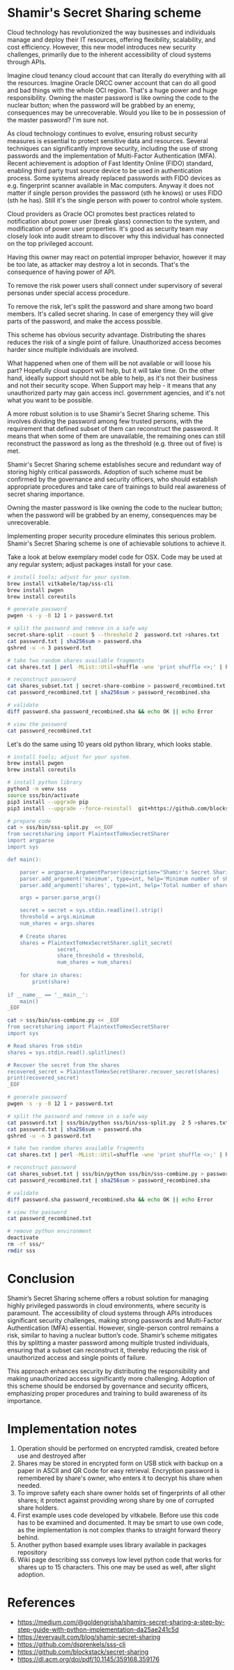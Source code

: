 # Shamir's Secret Sharing scheme

Cloud technology has revolutionized the way businesses and individuals manage and deploy their IT resources, offering flexibility, scalability, and cost efficiency. However, this new model introduces new security challenges, primarily due to the inherent accessibility of cloud systems through APIs.

Imagine cloud tenancy cloud account that can literally do everything with all the resources. Imagine Oracle DRCC owner account that can do all good and bad things with the whole OCI region. That's a huge power and huge responsibility. Owning the master password is like owning the code to the nuclear button; when the password will be grabbed by an enemy, consequences may be unrecoverable. Would you like to be in possession of the master password? I'm sure not. 

As cloud technology continues to evolve, ensuring robust security measures is essential to protect sensitive data and resources. Several techniques can significantly improve security, including the use of strong passwords and the implementation of Multi-Factor Authentication (MFA). Recent achievement is adoption of Fast Identity Online (FIDO) standard, enabling third party trust source device to be used in authentication process. Some systems already replaced passwords with FIDO devices as e.g. fingerprint scanner available in Mac computers. Anyway it does not matter if single person provides the password (sth he knows) or uses FIDO (sth he has). Still it's the single person with power to control whole system.

Cloud providers as Oracle OCI promotes best practices related to notification about power user (break glass) connection to the system, and modification of power user properties. It's good as security team may closely look into audit stream to discover why this individual has connected on the top privileged account.

Having this owner may react on potential improper behavior, however it may be too late, as attacker may destroy a lot in seconds. That's the consequence of having power of API.

To remove the risk power users shall connect under supervisory of several personas under special access procedure. 

To remove the risk, let's split the password and share among two board members. It's called secret sharing. In case of emergency they will give parts of the password, and make the access possible. 

This scheme has obvious security advantage. Distributing the shares reduces the risk of a single point of failure. Unauthorized access becomes harder since multiple individuals are involved. 

What happened when one of them will be not available or will loose his part? Hopefully cloud support will help, but it will take time. On the other hand, ideally support should not be able to help, as it's not their business and not their security scope. When Support may help - it means that any unauthorized party may gain access incl. government agencies, and it's not what you want to be possible.

A more robust solution is to use Shamir's Secret Sharing scheme. This involves dividing the password among few trusted persons, with the requirement that defined subset of them can reconstruct the password. It means that when some of them are unavailable, the remaining ones can still reconstruct the password as long as the threshold (e.g. three out of five) is met.

Shamir's Secret Sharing scheme establishes secure and redundant way of storing highly critical passwords. Adoption of such scheme must be confirmed by the governance and security officers, who should establish appropriate procedures and take care of trainings to build real awareness of secret sharing importance. 

Owning the master password is like owning the code to the nuclear button; when the password will be grabbed by an enemy, consequences may be unrecoverable. 

Implementing proper security procedure eliminates this serious problem. Shamir's Secret Sharing scheme is one of achievable solutions to achieve it.

Take a look at below exemplary model code for OSX. Code may be used at any  regular system; adjust packages install for your case.

``` bash
# install tools; adjust for your system.
brew install vitkabele/tap/sss-cli
brew install pwgen
brew install coreutils

# generate password
pwgen -s -y -B 12 1 > password.txt

# split the password and remove in a safe way
secret-share-split --count 5 --threshold 2 	password.txt >shares.txt
cat password.txt | sha256sum > password.sha
gshred -u -n 3 password.txt 

# take two random shares available fragments
cat shares.txt | perl -MList::Util=shuffle -wne 'print shuffle <>;' | head -2 >shares_subset.txt

# reconstruct password
cat shares_subset.txt | secret-share-combine > password_recombined.txt
cat password_recombined.txt | sha256sum > password_recombined.sha

# validate
diff password.sha password_recombined.sha && echo OK || echo Error

# view the password
cat password_recombined.txt
```

Let's do the same using 10 years old python library, which looks stable.

``` bash
# install tools; adjust for your system.
brew install pwgen
brew install coreutils

# install python library
python3 -m venv sss
source sss/bin/activate
pip3 install --upgrade pip
pip3 install --upgrade --force-reinstall  git+https://github.com/blockstack/secret-sharing

# prepare code
cat > sss/bin/sss-split.py  <<_EOF
from secretsharing import PlaintextToHexSecretSharer
import argparse
import sys

def main():

    parser = argparse.ArgumentParser(description="Shamir's Secret Sharing CLI")
    parser.add_argument('minimum', type=int, help='Minimum number of shares needed to reconstruct the secret')
    parser.add_argument('shares', type=int, help='Total number of shares to create')

    args = parser.parse_args()

    secret = secret = sys.stdin.readline().strip()
    threshold = args.minimum
    num_shares = args.shares
    
    # Create shares
    shares = PlaintextToHexSecretSharer.split_secret(
                secret,                                          
                share_threshold = threshold, 
                num_shares = num_shares)
    
    for share in shares:
        print(share)
    
if __name__ == '__main__':
    main()
_EOF

cat > sss/bin/sss-combine.py << _EOF
from secretsharing import PlaintextToHexSecretSharer
import sys

# Read shares from stdin
shares = sys.stdin.read().splitlines()

# Recover the secret from the shares
recovered_secret = PlaintextToHexSecretSharer.recover_secret(shares)
print(recovered_secret)
_EOF

# generate password
pwgen -s -y -B 12 1 > password.txt

# split the password and remove in a safe way
cat password.txt | sss/bin/python sss/bin/sss-split.py  2 5 >shares.txt
cat password.txt | sha256sum > password.sha
gshred -u -n 3 password.txt 

# take two random shares available fragments
cat shares.txt | perl -MList::Util=shuffle -wne 'print shuffle <>;' | head -2 >shares_subset.txt

# reconstruct password
cat shares_subset.txt | sss/bin/python sss/bin/sss-combine.py > password_recombined.txt
cat password_recombined.txt | sha256sum > password_recombined.sha

# validate
diff password.sha password_recombined.sha && echo OK || echo Error

# view the password
cat password_recombined.txt

# remove python environment
deactivate
rm -rf sss/*
rmdir sss
```

# Conclusion
Shamir’s Secret Sharing scheme offers a robust solution for managing highly privileged passwords in cloud environments, where security is paramount. The accessibility of cloud systems through APIs introduces significant security challenges, making strong passwords and Multi-Factor Authentication (MFA) essential. However, single-person control remains a risk, similar to having a nuclear button’s code. Shamir’s scheme mitigates this by splitting a master password among multiple trusted individuals, ensuring that a subset can reconstruct it, thereby reducing the risk of unauthorized access and single points of failure.

This approach enhances security by distributing the responsibility and making unauthorized access significantly more challenging. Adoption of this scheme should be endorsed by governance and security officers, emphasizing proper procedures and training to build awareness of its importance.

# Implementation notes
1. Operation should be performed on encrypted ramdisk, created before use and destroyed after
2. Shares may be stored in encrypted form on USB stick with backup on a paper in ASCII and QR Code for easy retrieval. Encryption password is remembered by share's owner, who enters it to decrypt his share when needed. 
3. To improve safety each share owner holds set of fingerprints of all other shares; it protect against providing wrong share by one of corrupted share holders.
4. First example uses code developed by vitkabele. Before use this code has to be examined and documented. It may be smart to use own code, as the implementation is not complex thanks to straight forward theory behind.
5. Another python based example uses library available in packages repository
6. Wiki page describing sss conveys low level python code that works for shares up to 15 characters. This one may be used as well, after slight adoption.

# References
* https://medium.com/@goldengrisha/shamirs-secret-sharing-a-step-by-step-guide-with-python-implementation-da25ae241c5d
* https://evervault.com/blog/shamir-secret-sharing
* https://github.com/dsprenkels/sss-cli
* https://github.com/blockstack/secret-sharing
* https://dl.acm.org/doi/pdf/10.1145/359168.359176


